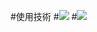 #使用技術
#<img src="https://img.shields.io/badge/-Django-092E20.svg?logo=django&style=for-the-badge">
#<img src="https://img.shields.io/badge/-Python-F2C63C.svg?logo=python&style=for-the-badge">
